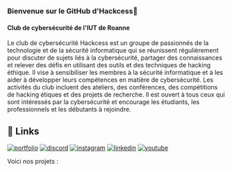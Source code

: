 ### Bienvenue sur le GitHub d'Hackcess👋

#### Club de cybersécurité de l'IUT de Roanne


Le club de cybersécurité Hackcess est un groupe de passionnés de la technologie et de la sécurité informatique qui se réunissent régulièrement pour discuter de sujets liés à la cybersécurité, partager des connaissances et relever des défis en utilisant des outils et des techniques de hacking éthique. Il vise à sensibiliser les membres à la sécurité informatique et à les aider à développer leurs compétences en matière de cybersécurité. Les activités du club incluent des ateliers, des conférences, des compétitions de hacking étiques et des projets de recherche. Il est ouvert à tous ceux qui sont intéressés par la cybersécurité et encourage les étudiants, les professionnels et les débutants à rejoindre.


## 🔗 Links
[![portfolio](https://img.shields.io/badge/WEBSITE-000?style=for-the-badge&logo=ko-fi&logoColor=white)](https://hackcess.org/)
[![discord](https://img.shields.io/badge/discord-7289da?style=for-the-badge&logo=discord&logoColor=white)](https://discord.gg/zvhNaeU6hW)
[![instagram](https://img.shields.io/badge/instagram-8a3ab9?style=for-the-badge&logo=Instagram&logoColor=white)](https://www.instagram.com/hack_cess)
[![linkedin](https://img.shields.io/badge/linkedin-0A66C2?style=for-the-badge&logo=linkedin&logoColor=white)](https://www.linkedin.com/company/hackcess/)
[![youtube](https://img.shields.io/badge/youtube-FF0000?style=for-the-badge&logo=youtube&logoColor=white)](https://www.youtube.com/@hackcess_org)


Voici nos projets :
